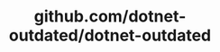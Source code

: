 ---
layout: post
title: github.com/dotnet-outdated/dotnet-outdated
categories: link
tags: [انگلیسی, گیت‌هاب, برنامه‌نویسی]
---
